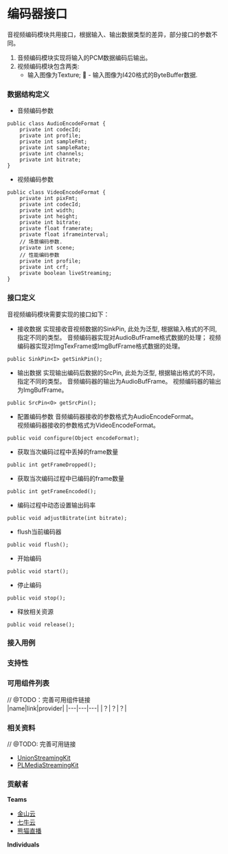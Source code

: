 # 编码器接口
音视频编码模块共用接口，根据输入、输出数据类型的差异，部分接口的参数不同。
1.  音频编码模块实现将输入的PCM数据编码后输出。
2.  视频编码模块包含两类:
    - 输入图像为Texture;
  - 输入图像为I420格式的ByteBuffer数据.

### 数据结构定义
- 音频编码参数
```
public class AudioEncodeFormat {
    private int codecId;
    private int profile;
    private int sampleFmt;
    private int sampleRate;
    private int channels;
    private int bitrate;
}
```
- 视频编码参数
```
public class VideoEncodeFormat {
    private int pixFmt;
    private int codecId;
    private int width;
    private int height;
    private int bitrate;
    private float framerate;
    private float iframeinterval;
    // 场景编码参数.
    private int scene;
    // 性能编码参数
    private int profile;
    private int crf;
    private boolean liveStreaming;
}
```

### 接口定义
音视频编码模块需要实现的接口如下：
- 接收数据
实现接收音视频数据的SinkPin, 此处为泛型, 根据输入格式的不同, 指定不同的类型。
音频编码器实现对AudioBufFrame格式数据的处理；
视频编码器实现对ImgTexFrame或ImgBufFrame格式数据的处理。
```
public SinkPin<I> getSinkPin();
```
- 输出数据
实现输出编码后数据的SrcPin, 此处为泛型, 根据输出格式的不同，指定不同的类型。
音频编码器的输出为AudioBufFrame。
视频编码器的输出为ImgBufFrame。
```
public SrcPin<O> getSrcPin();
```
- 配置编码参数
音频编码器接收的参数格式为AudioEncodeFormat。  
视频编码器接收的参数格式为VideoEncodeFormat。  
```
public void configure(Object encodeFormat);
```
- 获取当次编码过程中丢掉的frame数量
```
public int getFrameDropped();
```
- 获取当次编码过程中已编码的frame数量
```
public int getFrameEncoded();
```
- 编码过程中动态设置输出码率
```
public void adjustBitrate(int bitrate);
```
- flush当前编码器
```
public void flush();
```
- 开始编码
```
public void start();
```
- 停止编码
```
public void stop();
```
- 释放相关资源
```
public void release();
```

### 接入用例

### 支持性

### 可用组件列表
// @TODO：完善可用组件链接  
|name|link|provider|
|---|---|---|
|？|？|？|


### 相关资料
// @TODO: 完善可用链接
- [UnionStreamingKit](/)
- [PLMediaStreamingKit](/)

### 贡献者
**Teams**
- [金山云](http://www.ksyun.com/)
- [七牛云](https://www.qiniu.com/)
- [熊猫直播](https://www.panda.tv/)

**Individuals**